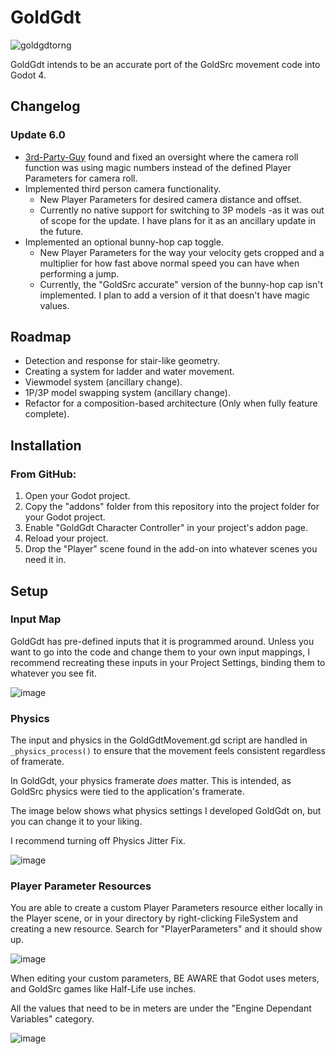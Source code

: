 # GoldGdt
![goldgdtorng](https://github.com/ratmarrow/GoldGdt/assets/155324574/f1d5fdaf-40c7-443f-a8c5-f41cb487ecc0)

GoldGdt intends to be an accurate port of the GoldSrc movement code into Godot 4.

## Changelog

### Update 6.0

- [3rd-Party-Guy](https://github.com/3rd-Party-Guy) found and fixed an oversight where the camera roll function was using magic numbers instead of the defined Player Parameters for camera roll.
- Implemented third person camera functionality.
  - New Player Parameters for desired camera distance and offset.
  - Currently no native support for switching to 3P models -as it was out of scope for the update. I have plans for it as an ancillary update in the future.
- Implemented an optional bunny-hop cap toggle.
  - New Player Parameters for the way your velocity gets cropped and a multiplier for how fast above normal speed you can have when performing a jump.
  - Currently, the "GoldSrc accurate" version of the bunny-hop cap isn't implemented. I plan to add a version of it that doesn't have magic values.

## Roadmap

- Detection and response for stair-like geometry.
- Creating a system for ladder and water movement.
- Viewmodel system (ancillary change).
- 1P/3P model swapping system (ancillary change).
- Refactor for a composition-based architecture (Only when fully feature complete).

## Installation

### From GitHub:
1. Open your Godot project.
2. Copy the "addons" folder from this repository into the project folder for your Godot project.
3. Enable "GoldGdt Character Controller" in your project's addon page.
4. Reload your project.
5. Drop the "Player" scene found in the add-on into whatever scenes you need it in.

## Setup

### Input Map

GoldGdt has pre-defined inputs that it is programmed around. Unless you want to go into the code and change them to your own input mappings, I recommend recreating these inputs in your Project Settings, binding them to whatever you see fit.

![image](https://github.com/ratmarrow/GoldGdt/assets/155324574/2bdd25bc-d9bf-41f4-acd9-6e9c4e38e9ae)

### Physics

The input and physics in the GoldGdtMovement.gd script are handled in `_physics_process()` to ensure that the movement feels consistent regardless of framerate.

In GoldGdt, your physics framerate *does* matter. This is intended, as GoldSrc physics were tied to the application's framerate.

The image below shows what physics settings I developed GoldGdt on, but you can change it to your liking.

I recommend turning off Physics Jitter Fix.

![image](https://github.com/ratmarrow/GoldGdt/assets/155324574/f2511d83-2e6f-4ea8-87fe-a987c41bf589)

### Player Parameter Resources

You are able to create a custom Player Parameters resource either locally in the Player scene, or in your directory by right-clicking FileSystem and creating a new resource.
Search for "PlayerParameters" and it should show up.

![image](https://github.com/ratmarrow/GoldGdt/assets/155324574/c264d522-ae64-4437-af59-4c4047ac69a3)

When editing your custom parameters, BE AWARE that Godot uses meters, and GoldSrc games like Half-Life use inches.

All the values that need to be in meters are under the "Engine Dependant Variables" category.

![image](https://github.com/ratmarrow/GoldGdt/assets/155324574/a05dbf39-9105-4820-a22a-b51dfa5410da)
